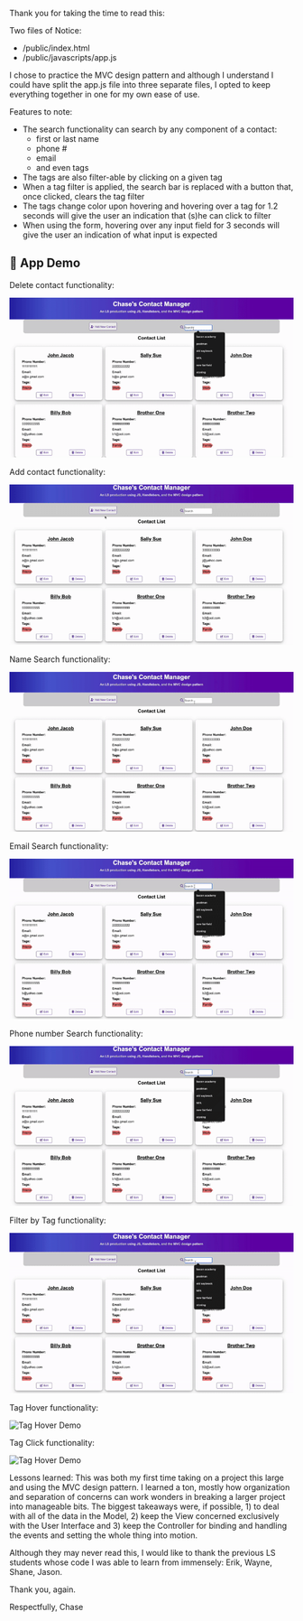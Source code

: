 Thank you for taking the time to read this:

Two files of Notice:
- /public/index.html
- /public/javascripts/app.js

I chose to practice the MVC design pattern and 
although I understand I could have split the app.js
file into three separate files, I opted to keep 
everything together in one for my own ease of use.

Features to note:
- The search functionality can search by any component of a
  contact:
    - first or last name
    - phone #
    - email
    - and even tags
- The tags are also filter-able by
   clicking on a given tag
- When a tag filter is applied, the
  search bar is replaced with a button
  that, once clicked, clears the tag filter
- The tags change color upon hovering
  and hovering over a tag for 1.2 seconds
  will give the user an indication that
  (s)he can click to filter
- When using the form, hovering over any
  input field for 3 seconds will give the
  user an indication of what input is expected

## 🚀 App Demo

Delete contact functionality:

![Delete Demo](assets/cmDelete.gif)

Add contact functionality:

![Add Demo](assets/cmAdd.gif)

Name Search functionality:

![Name Search Demo](assets/cmNameSearch.gif)

Email Search functionality:

![Email Search Demo](assets/cmEmailSearch.gif)

Phone number Search functionality:

![Phone number Search Demo](assets/cmsearch.gif)

Filter by Tag functionality:

![Tag Filter Demo](assets/cmTagFilter.gif)

Tag Hover functionality:

![Tag Hover Demo](assets/cmsTagHover.gif)

Tag Click functionality:

![Tag Hover Demo](assets/cmsTagClick.gif)


Lessons learned:
  This was both my first time taking on a project 
this large and using the MVC design pattern. I 
learned a ton, mostly how organization and
separation of concerns can work wonders in breaking
a larger project into manageable bits. The biggest
takeaways were, if possible, 1) to deal with all of 
the data in the Model, 2) keep the View concerned
exclusively with the User Interface and 3) keep the 
Controller for binding and handling the events and 
setting the whole thing into motion.

Although they may never read this, I would like
to thank the previous LS students whose code I
was able to learn from immensely:
Erik, Wayne, Shane, Jason.

Thank you, again.

Respectfully,
Chase
